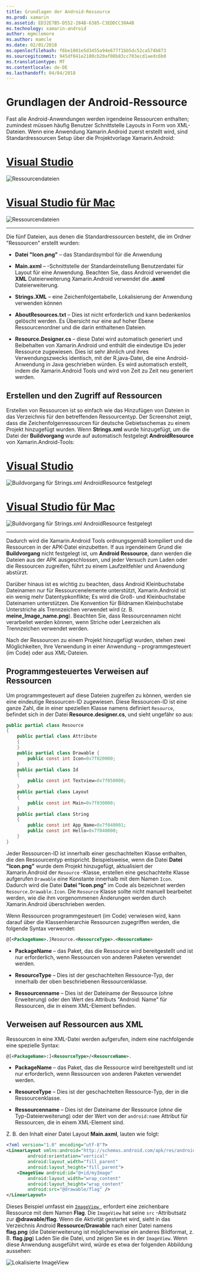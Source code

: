 ```yaml
---
title: Grundlagen der Android-Ressource
ms.prod: xamarin
ms.assetid: ED32E7B5-D552-284B-6385-C3EDDCC30A4B
ms.technology: xamarin-android
author: mgmclemore
ms.author: mamcle
ms.date: 02/01/2018
ms.openlocfilehash: f6be1001e5d3455a94e677f1bb5dc52ca574b873
ms.sourcegitcommit: 945df041e2180cb20af08b83cc703ecd1aedc6b0
ms.translationtype: MT
ms.contentlocale: de-DE
ms.lasthandoff: 04/04/2018
---
```

# <a name="android-resource-basics"></a>Grundlagen der Android-Ressource

Fast alle Android-Anwendungen werden irgendeine Ressourcen enthalten; zumindest müssen häufig Benutzer Schnittstelle Layouts in Form von XML-Dateien. Wenn eine Anwendung Xamarin.Android zuerst erstellt wird, sind Standardressourcen Setup über die Projektvorlage Xamarin.Android:

# <a name="visual-studiotabvswin"></a>[Visual Studio](#tab/vswin)

![Ressourcendateien](android-resource-basics-images/01-resource-files-vs.png)
 
# <a name="visual-studio-for-mactabvsmac"></a>[Visual Studio für Mac](#tab/vsmac)

![Ressourcendateien](android-resource-basics-images/01-resource-files-xs.png)
 
-----

Die fünf Dateien, aus denen die Standardressourcen besteht, die im Ordner "Ressourcen" erstellt wurden:

-  **Datei "Icon.png"** &ndash; das Standardsymbol für die Anwendung

-  **Main.axml** &ndash; -Schnittstelle der Standardeinstellung Benutzerdatei für Layout für eine Anwendung. Beachten Sie, dass Android verwendet die **XML** Dateierweiterung Xamarin.Android verwendet die **.axml** Dateierweiterung.

-  **Strings.XML** &ndash; eine Zeichenfolgentabelle, Lokalisierung der Anwendung verwenden können

-  **AboutResources.txt** &ndash; Dies ist nicht erforderlich und kann bedenkenlos gelöscht werden. Es Übersicht nur eine auf hoher Ebene Ressourcenordner und die darin enthaltenen Dateien.

-  **Resource.Designer.cs** &ndash; diese Datei wird automatisch generiert und Beibehalten von Xamarin.Android und enthält die eindeutige IDs jeder Ressource zugewiesen. Dies ist sehr ähnlich und ihres Verwendungszwecks identisch, mit der R.java-Datei, die eine Android-Anwendung in Java geschrieben würden. Es wird automatisch erstellt, indem die Xamarin.Android Tools und wird von Zeit zu Zeit neu generiert werden.


## <a name="creating-and-accessing-resources"></a>Erstellen und den Zugriff auf Ressourcen

Erstellen von Ressourcen ist so einfach wie das Hinzufügen von Dateien in das Verzeichnis für den betreffenden Ressourcentyp. Der Screenshot zeigt, dass die Zeichenfolgenressourcen für deutsche Gebietsschemas zu einem Projekt hinzugefügt wurden. Wenn **Strings.xml** wurde hinzugefügt, um die Datei der **Buildvorgang** wurde auf automatisch festgelegt **AndroidResource** von Xamarin.Android-Tools:

# <a name="visual-studiotabvswin"></a>[Visual Studio](#tab/vswin)

![Buildvorgang für Strings.xml AndroidResource festgelegt](android-resource-basics-images/02-build-action-vs.png)
 
# <a name="visual-studio-for-mactabvsmac"></a>[Visual Studio für Mac](#tab/vsmac)

![Buildvorgang für Strings.xml AndroidResource festgelegt](android-resource-basics-images/02-build-action-xs.png)
 
-----
 

Dadurch wird die Xamarin.Android Tools ordnungsgemäß kompiliert und die Ressourcen in der APK-Datei einzubetten. If aus irgendeinem Grund die **Buildvorgang** nicht festgelegt ist, um **Android Ressource**, dann werden die Dateien aus der APK ausgeschlossen, und jeder Versuch zum Laden oder die Ressourcen zugreifen, führt zu einem Laufzeitfehler und Anwendung abstürzt.

Darüber hinaus ist es wichtig zu beachten, dass Android Kleinbuchstabe Dateinamen nur für Ressourcenelemente unterstützt, Xamarin.Android ist ein wenig mehr Datentypkonflikte; Es wird die Groß- und Kleinbuchstabe Dateinamen unterstützen. Die Konvention für Bildnamen Kleinbuchstabe Unterstriche als Trennzeichen verwendet wird (z. B. **meine\_Image\_name.png**). Beachten Sie, dass Ressourcennamen nicht verarbeitet werden können, wenn Striche oder Leerzeichen als Trennzeichen verwendet werden.

Nach der Ressourcen zu einem Projekt hinzugefügt wurden, stehen zwei Möglichkeiten, Ihre Verwendung in einer Anwendung &ndash; programmgesteuert (im Code) oder aus XML-Dateien.


## <a name="referencing-resources-programmatically"></a>Programmgesteuertes Verweisen auf Ressourcen

Um programmgesteuert auf diese Dateien zugreifen zu können, werden sie eine eindeutige Ressourcen-ID zugewiesen. Diese Ressourcen-ID ist eine ganze Zahl, die in einer speziellen Klasse namens definiert `Resource`, befindet sich in der Datei **Resource.designer.cs**, und sieht ungefähr so aus:

```csharp
public partial class Resource
{
    public partial class Attribute
    {
    }
    public partial class Drawable {
        public const int Icon=0x7f020000;
    }
    public partial class Id
    {
        public const int Textview=0x7f050000;
    }
    public partial class Layout
    {
        public const int Main=0x7f030000;
    }
    public partial class String
    {
        public const int App_Name=0x7f040001;
        public const int Hello=0x7f040000;
    }
}
```

Jeder Ressourcen-ID ist innerhalb einer geschachtelten Klasse enthalten, die den Ressourcentyp entspricht. Beispielsweise, wenn die Datei **Datei "Icon.png"** wurde dem Projekt hinzugefügt, aktualisiert der Xamarin.Android der `Resource` -Klasse, erstellen eine geschachtelte Klasse aufgerufen `Drawable` eine Konstante innerhalb mit dem Namen `Icon`.
Dadurch wird die Datei **Datei "Icon.png"** im Code als bezeichnet werden `Resource.Drawable.Icon`. Die `Resource` Klasse sollte nicht manuell bearbeitet werden, wie die ihm vorgenommenen Änderungen werden durch Xamarin.Android überschrieben werden.

Wenn Ressourcen programmgesteuert (im Code) verwiesen wird, kann darauf über die Klassenhierarchie Ressourcen zugegriffen werden, die folgende Syntax verwendet:

```xml
@[<PackageName>.]Resource.<ResourceType>.<ResourceName>
```

-  **PackageName** &ndash; das Paket, das die Ressource wird bereitgestellt und ist nur erforderlich, wenn Ressourcen von anderen Paketen verwendet werden.

-  **ResourceType** &ndash; Dies ist der geschachtelten Ressource-Typ, der innerhalb der oben beschriebenen Ressourcenklasse.

-  **Ressourcenname** &ndash; Dies ist der Dateiname der Ressource (ohne Erweiterung) oder den Wert des Attributs "Android: Name" für Ressourcen, die in einem XML-Element befinden.


## <a name="referencing-resources-from-xml"></a>Verweisen auf Ressourcen aus XML

Ressourcen in eine XML-Datei werden aufgerufen, indem eine nachfolgende eine spezielle Syntax:

```xml
@[<PackageName>:]<ResourceType>/<ResourceName>.
```

-  **PackageName** &ndash; das Paket, das die Ressource wird bereitgestellt und ist nur erforderlich, wenn Ressourcen von anderen Paketen verwendet werden.

-  **ResourceType** &ndash; Dies ist der geschachtelten Ressource-Typ, der in die Ressourcenklasse.

-  **Ressourcenname** &ndash; Dies ist der Dateiname der Ressource (*ohne* die Typ-Dateierweiterung) oder der Wert von der `android:name` Attribut für Ressourcen, die in einem XML-Element sind.

Z. B. den Inhalt einer Datei Layout **Main.axml**, lauten wie folgt:

```xml
<?xml version="1.0" encoding="utf-8"?>
<LinearLayout xmlns:android="http://schemas.android.com/apk/res/android"
        android:orientation="vertical"
        android:layout_width="fill_parent"
        android:layout_height="fill_parent">
    <ImageView android:id="@+id/myImage"
        android:layout_width="wrap_content"
        android:layout_height="wrap_content"
        android:src="@drawable/flag" />
</LinearLayout>
```

Dieses Beispiel umfasst ein [ `ImageView` ](https://developer.xamarin.com/recipes/android/controls/imageview) , erfordert eine zeichenbare Ressource mit dem Namen **Flag**. Die `ImageView` hat seine `src` -Attributsatz zur **@drawable/flag**. Wenn die Aktivität gestartet wird, sieht in das Verzeichnis Android **Ressource/Drawable** nach einer Datei namens **flag.png** (die Dateierweiterung ist möglicherweise ein anderes Bildformat, z. B. **flag.jpg**) Laden Sie die Datei, und zeigen Sie es in der `ImageView`.
Wenn diese Anwendung ausgeführt wird, würde es etwa der folgenden Abbildung aussehen:

![Lokalisierte ImageView](android-resource-basics-images/03-localized-screenshot.png)

